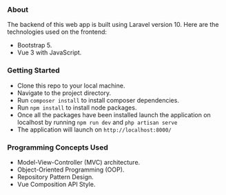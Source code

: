 ### About
The backend of this web app is built using Laravel version 10. Here are the technologies used on the frontend:
- Bootstrap 5.
- Vue 3 with JavaScript.

### Getting Started
- Clone this repo to your local machine.
- Navigate to the project directory.
- Run `composer install` to install composer dependencies.
- Run `npm install` to install node packages.
- Once all the packages have been installed launch the application on localhost by running `npm run dev` and `php artisan serve`
- The application will launch on `http://localhost:8000/`

### Programming Concepts Used
- Model-View-Controller (MVC) architecture.
- Object-Oriented Programming (OOP).
- Repository Pattern Design.
- Vue Composition API Style.

